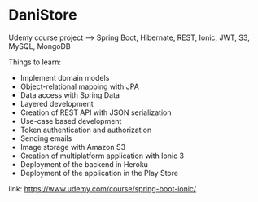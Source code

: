 # DaniStore

<p align="left">
  Udemy course project --> Spring Boot, Hibernate, REST, Ionic, JWT, S3, MySQL, MongoDB
 
 Things to learn:
  - Implement domain models
  - Object-relational mapping with JPA
  - Data access with Spring Data
  - Layered development
  - Creation of REST API with JSON serialization
  - Use-case based development
  - Token authentication and authorization
  - Sending emails
  - Image storage with Amazon S3
  - Creation of multiplatform application with Ionic 3
  - Deployment of the backend in Heroku
  - Deployment of the application in the Play Store

  link: https://www.udemy.com/course/spring-boot-ionic/
</p>
